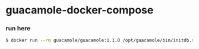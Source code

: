 # guacamole-docker-compose

### run here

```bash
$ docker run --rm guacamole/guacamole:1.1.0 /opt/guacamole/bin/initdb.sh --postgres > initdb.sql
```

